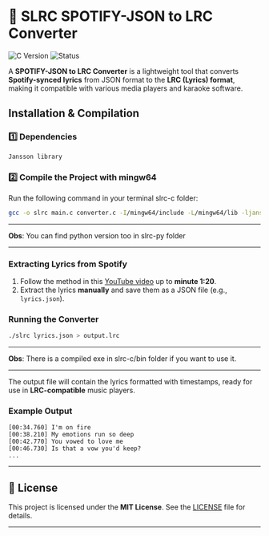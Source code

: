 # 🎵 SLRC SPOTIFY-JSON to LRC Converter

![C Version](https://img.shields.io/badge/C-17-blue)
![Status](https://img.shields.io/badge/status-stable-green)

A **SPOTIFY-JSON to LRC Converter** is a lightweight tool that converts **Spotify-synced lyrics** from JSON format to the **LRC (Lyrics) format**, making it compatible with various media players and karaoke software.

## Installation & Compilation

### **1️⃣ Dependencies**

```sh
Jansson library
```

### **2️⃣ Compile the Project with mingw64**

Run the following command in your terminal slrc-c folder:

```sh
gcc -o slrc main.c converter.c -I/mingw64/include -L/mingw64/lib -ljansson -std=c17 -Wall -Wextra -pedantic -Werror
```

---

**Obs**: You can find python version too in slrc-py folder

---

### **Extracting Lyrics from Spotify**

1. Follow the method in this [YouTube video](https://youtu.be/NX1tSSz20Uo?si=vFeLizY2HvwFGOrK) up to **minute 1:20**.
2. Extract the lyrics **manually** and save them as a JSON file (e.g., `lyrics.json`).

### **Running the Converter**

```sh
./slrc lyrics.json > output.lrc
```

---

**Obs**: There is a compiled exe in slrc-c/bin folder if you want to use it. 

---

The output file will contain the lyrics formatted with timestamps, ready for use in **LRC-compatible** music players.

### **Example Output**

```plaintext
[00:34.760] I'm on fire
[00:38.210] My emotions run so deep
[00:42.770] You vowed to love me
[00:46.730] Is that a vow you'd keep?
...
```

---

## 📝 License

This project is licensed under the **MIT License**. See the [LICENSE](LICENSE) file for details.

---
